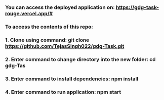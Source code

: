 ### You can access the deployed application on: https://gdg-task-rouge.vercel.app/#
###
### To access the contents of this repo: 
### 1. Clone using command: git clone https://github.com/TejasSingh022/gdg-Task.git
### 2. Enter command to change directory into the new folder: cd gdg-Tas
### 3. Enter command to install dependencies: npm install
### 4. Enter command to run application: npm start

